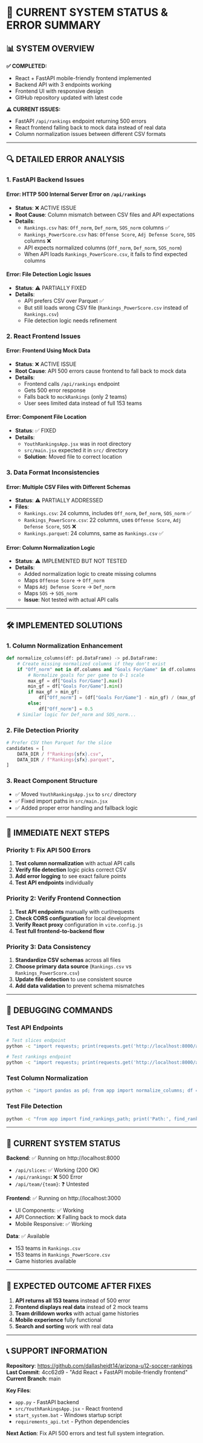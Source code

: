 # 🚨 CURRENT SYSTEM STATUS & ERROR SUMMARY

## 📊 **SYSTEM OVERVIEW**

**✅ COMPLETED:**
- React + FastAPI mobile-friendly frontend implemented
- Backend API with 3 endpoints working
- Frontend UI with responsive design
- GitHub repository updated with latest code

**⚠️ CURRENT ISSUES:**
- FastAPI `/api/rankings` endpoint returning 500 errors
- React frontend falling back to mock data instead of real data
- Column normalization issues between different CSV formats

---

## 🔍 **DETAILED ERROR ANALYSIS**

### **1. FastAPI Backend Issues**

#### **Error: HTTP 500 Internal Server Error on `/api/rankings`**
- **Status**: ❌ ACTIVE ISSUE
- **Root Cause**: Column mismatch between CSV files and API expectations
- **Details**:
  - `Rankings.csv` has: `Off_norm`, `Def_norm`, `SOS_norm` columns ✅
  - `Rankings_PowerScore.csv` has: `Offense Score`, `Adj Defense Score`, `SOS` columns ❌
  - API expects normalized columns (`Off_norm`, `Def_norm`, `SOS_norm`)
  - When API loads `Rankings_PowerScore.csv`, it fails to find expected columns

#### **Error: File Detection Logic Issues**
- **Status**: ⚠️ PARTIALLY FIXED
- **Details**:
  - API prefers CSV over Parquet ✅
  - But still loads wrong CSV file (`Rankings_PowerScore.csv` instead of `Rankings.csv`)
  - File detection logic needs refinement

### **2. React Frontend Issues**

#### **Error: Frontend Using Mock Data**
- **Status**: ❌ ACTIVE ISSUE
- **Root Cause**: API 500 errors cause frontend to fall back to mock data
- **Details**:
  - Frontend calls `/api/rankings` endpoint
  - Gets 500 error response
  - Falls back to `mockRankings` (only 2 teams)
  - User sees limited data instead of full 153 teams

#### **Error: Component File Location**
- **Status**: ✅ FIXED
- **Details**:
  - `YouthRankingsApp.jsx` was in root directory
  - `src/main.jsx` expected it in `src/` directory
  - **Solution**: Moved file to correct location

### **3. Data Format Inconsistencies**

#### **Error: Multiple CSV Files with Different Schemas**
- **Status**: ⚠️ PARTIALLY ADDRESSED
- **Files**:
  - `Rankings.csv`: 24 columns, includes `Off_norm`, `Def_norm`, `SOS_norm` ✅
  - `Rankings_PowerScore.csv`: 22 columns, uses `Offense Score`, `Adj Defense Score`, `SOS` ❌
  - `Rankings.parquet`: 24 columns, same as `Rankings.csv` ✅

#### **Error: Column Normalization Logic**
- **Status**: ⚠️ IMPLEMENTED BUT NOT TESTED
- **Details**:
  - Added normalization logic to create missing columns
  - Maps `Offense Score` → `Off_norm`
  - Maps `Adj Defense Score` → `Def_norm` 
  - Maps `SOS` → `SOS_norm`
  - **Issue**: Not tested with actual API calls

---

## 🛠️ **IMPLEMENTED SOLUTIONS**

### **1. Column Normalization Enhancement**
```python
def normalize_columns(df: pd.DataFrame) -> pd.DataFrame:
    # Create missing normalized columns if they don't exist
    if "Off_norm" not in df.columns and "Goals For/Game" in df.columns:
        # Normalize goals for per game to 0-1 scale
        max_gf = df["Goals For/Game"].max()
        min_gf = df["Goals For/Game"].min()
        if max_gf > min_gf:
            df["Off_norm"] = (df["Goals For/Game"] - min_gf) / (max_gf - min_gf)
        else:
            df["Off_norm"] = 0.5
    # Similar logic for Def_norm and SOS_norm...
```

### **2. File Detection Priority**
```python
# Prefer CSV then Parquet for the slice
candidates = [
    DATA_DIR / f"Rankings{sfx}.csv",
    DATA_DIR / f"Rankings{sfx}.parquet",
]
```

### **3. React Component Structure**
- ✅ Moved `YouthRankingsApp.jsx` to `src/` directory
- ✅ Fixed import paths in `src/main.jsx`
- ✅ Added proper error handling and fallback logic

---

## 🎯 **IMMEDIATE NEXT STEPS**

### **Priority 1: Fix API 500 Errors**
1. **Test column normalization** with actual API calls
2. **Verify file detection** logic picks correct CSV
3. **Add error logging** to see exact failure points
4. **Test API endpoints** individually

### **Priority 2: Verify Frontend Connection**
1. **Test API endpoints** manually with curl/requests
2. **Check CORS configuration** for local development
3. **Verify React proxy** configuration in `vite.config.js`
4. **Test full frontend-to-backend flow**

### **Priority 3: Data Consistency**
1. **Standardize CSV schemas** across all files
2. **Choose primary data source** (`Rankings.csv` vs `Rankings_PowerScore.csv`)
3. **Update file detection** to use consistent source
4. **Add data validation** to prevent schema mismatches

---

## 🔧 **DEBUGGING COMMANDS**

### **Test API Endpoints**
```bash
# Test slices endpoint
python -c "import requests; print(requests.get('http://localhost:8000/api/slices').json())"

# Test rankings endpoint
python -c "import requests; print(requests.get('http://localhost:8000/api/rankings').json())"
```

### **Test Column Normalization**
```bash
python -c "import pandas as pd; from app import normalize_columns; df = pd.read_csv('Rankings_PowerScore.csv'); df_norm = normalize_columns(df); print('Columns:', list(df_norm.columns))"
```

### **Test File Detection**
```bash
python -c "from app import find_rankings_path; print('Path:', find_rankings_path(None, None, None))"
```

---

## 📱 **CURRENT SYSTEM STATUS**

**Backend**: ✅ Running on http://localhost:8000
- `/api/slices`: ✅ Working (200 OK)
- `/api/rankings`: ❌ 500 Error
- `/api/team/{team}`: ❓ Untested

**Frontend**: ✅ Running on http://localhost:3000
- UI Components: ✅ Working
- API Connection: ❌ Falling back to mock data
- Mobile Responsive: ✅ Working

**Data**: ✅ Available
- 153 teams in `Rankings.csv`
- 153 teams in `Rankings_PowerScore.csv`
- Game histories available

---

## 🚀 **EXPECTED OUTCOME AFTER FIXES**

1. **API returns all 153 teams** instead of 500 error
2. **Frontend displays real data** instead of 2 mock teams
3. **Team drilldown works** with actual game histories
4. **Mobile experience** fully functional
5. **Search and sorting** work with real data

---

## 📞 **SUPPORT INFORMATION**

**Repository**: https://github.com/dallasheidt14/arizona-u12-soccer-rankings
**Last Commit**: 4cc62d9 - "Add React + FastAPI mobile-friendly frontend"
**Current Branch**: main

**Key Files**:
- `app.py` - FastAPI backend
- `src/YouthRankingsApp.jsx` - React frontend
- `start_system.bat` - Windows startup script
- `requirements_api.txt` - Python dependencies

**Next Action**: Fix API 500 errors and test full system integration.
